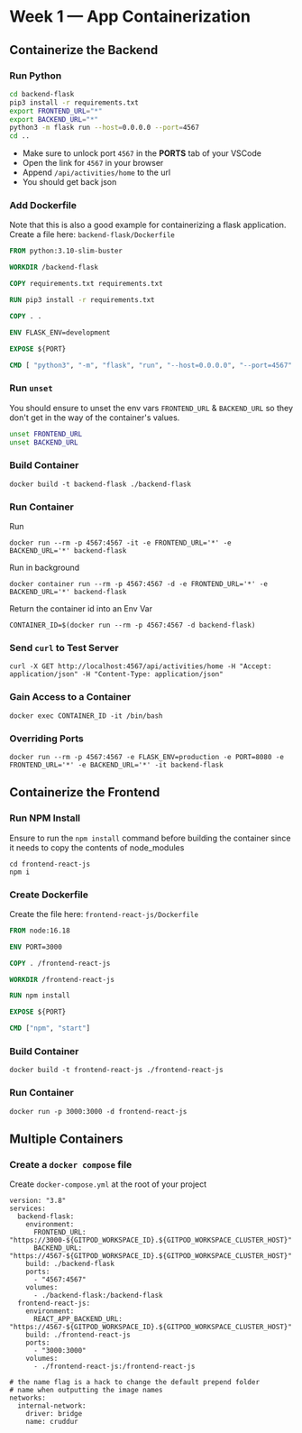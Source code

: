 # Week 1 — App Containerization

## Containerize the Backend
### Run Python
```sh
cd backend-flask
pip3 install -r requirements.txt
export FRONTEND_URL="*"
export BACKEND_URL="*"
python3 -m flask run --host=0.0.0.0 --port=4567
cd ..
```

- Make sure to unlock port `4567` in the **PORTS** tab of your VSCode
- Open the link for `4567` in your browser
- Append `/api/activities/home` to the url
- You should get back json

### Add Dockerfile
Note that this is also a good example for containerizing a flask application.
Create a file here: `backend-flask/Dockerfile`

```Dockerfile
FROM python:3.10-slim-buster

WORKDIR /backend-flask

COPY requirements.txt requirements.txt

RUN pip3 install -r requirements.txt

COPY . .

ENV FLASK_ENV=development

EXPOSE ${PORT}

CMD [ "python3", "-m", "flask", "run", "--host=0.0.0.0", "--port=4567" ]
```

### Run `unset`
You should ensure to unset the env vars `FRONTEND_URL` & `BACKEND_URL` so they don't get in the way of the container's values.
```sh
unset FRONTEND_URL
unset BACKEND_URL
```

### Build Container

```
docker build -t backend-flask ./backend-flask
```

### Run Container
Run

```
docker run --rm -p 4567:4567 -it -e FRONTEND_URL='*' -e BACKEND_URL='*' backend-flask
```

Run in background
```
docker container run --rm -p 4567:4567 -d -e FRONTEND_URL='*' -e BACKEND_URL='*' backend-flask
```

Return the container id into an Env Var
```
CONTAINER_ID=$(docker run --rm -p 4567:4567 -d backend-flask)
```
### Send `curl` to Test Server

```
curl -X GET http://localhost:4567/api/activities/home -H "Accept: application/json" -H "Content-Type: application/json"
```

### Gain Access to a Container
```
docker exec CONTAINER_ID -it /bin/bash
```

### Overriding Ports
```
docker run --rm -p 4567:4567 -e FLASK_ENV=production -e PORT=8080 -e FRONTEND_URL='*' -e BACKEND_URL='*' -it backend-flask
```

## Containerize the Frontend

### Run NPM Install
Ensure to run the `npm install` command before building the container since it needs to copy the contents of node_modules

```
cd frontend-react-js
npm i
```

### Create Dockerfile
Create the file here: `frontend-react-js/Dockerfile`

```Dockerfile
FROM node:16.18

ENV PORT=3000

COPY . /frontend-react-js

WORKDIR /frontend-react-js

RUN npm install 

EXPOSE ${PORT}

CMD ["npm", "start"]
```

### Build Container
```
docker build -t frontend-react-js ./frontend-react-js
```

### Run Container
```
docker run -p 3000:3000 -d frontend-react-js
```


## Multiple Containers
### Create a `docker compose` file

Create `docker-compose.yml` at the root of your project

```docker-compose
version: "3.8"
services:
  backend-flask:
    environment:
      FRONTEND_URL: "https://3000-${GITPOD_WORKSPACE_ID}.${GITPOD_WORKSPACE_CLUSTER_HOST}"
      BACKEND_URL: "https://4567-${GITPOD_WORKSPACE_ID}.${GITPOD_WORKSPACE_CLUSTER_HOST}"
    build: ./backend-flask
    ports:
      - "4567:4567"
    volumes:
      - ./backend-flask:/backend-flask
  frontend-react-js:
    environment:
      REACT_APP_BACKEND_URL: "https://4567-${GITPOD_WORKSPACE_ID}.${GITPOD_WORKSPACE_CLUSTER_HOST}"
    build: ./frontend-react-js
    ports:
      - "3000:3000"
    volumes:
      - ./frontend-react-js:/frontend-react-js

# the name flag is a hack to change the default prepend folder
# name when outputting the image names
networks:
  internal-network:
    driver: bridge
    name: cruddur
```

